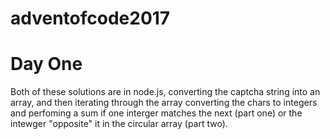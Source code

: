 # adventofcode2017

Day One
=======

Both of these solutions are in node.js, converting the captcha string into an array, and then iterating through the array converting the chars to integers and perfoming a sum if one interger matches the next (part one) or the intewger "opposite" it in the circular array (part two).
